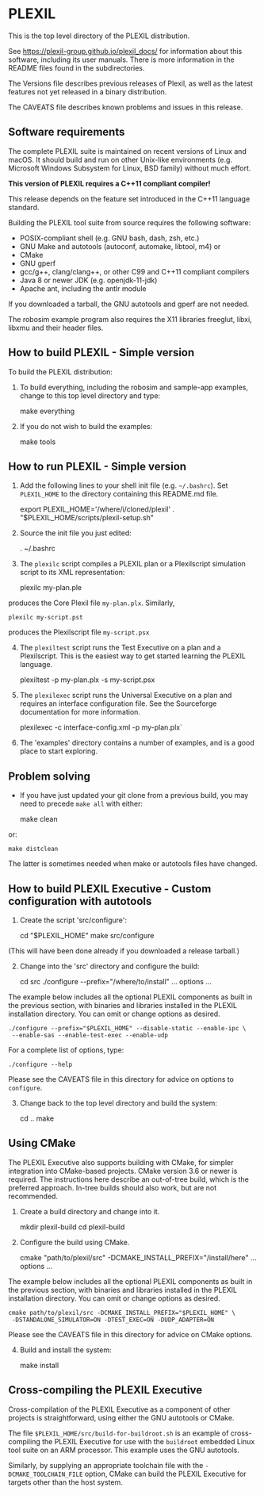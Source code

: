# PLEXIL

This is the top level directory of the PLEXIL distribution.

See https://plexil-group.github.io/plexil_docs/ for information about
this software, including its user manuals.  There is more information
in the README files found in the subdirectories.

The Versions file describes previous releases of Plexil, as well as
the latest features not yet released in a binary distribution.

The CAVEATS file describes known problems and issues in this release.

## Software requirements

The complete PLEXIL suite is maintained on recent versions of Linux
and macOS.  It should build and run on other Unix-like environments
(e.g. Microsoft Windows Subsystem for Linux, BSD family) without much
effort.

**This version of PLEXIL requires a C++11 compliant compiler!**

This release depends on the feature set introduced in the C++11
language standard.

Building the PLEXIL tool suite from source requires the following
software:

* POSIX-compliant shell (e.g. GNU bash, dash, zsh, etc.)
* GNU Make and autotools (autoconf, automake, libtool, m4) or
* CMake
* GNU gperf
* gcc/g++, clang/clang++, or other C99 and C++11 compliant compilers
* Java 8 or newer JDK (e.g. openjdk-11-jdk)
* Apache ant, including the antlr module

If you downloaded a tarball, the GNU autotools and gperf are not
needed.

The robosim example program also requires the X11 libraries freeglut,
libxi, libxmu and their header files.

## How to build PLEXIL - Simple version

To build the PLEXIL distribution:

1. To build everything, including the robosim and sample-app examples,
change to this top level directory and type:

    make everything

2. If you do not wish to build the examples:

    make tools

## How to run PLEXIL - Simple version

1. Add the following lines to your shell init file (e.g. `~/.bashrc`).
Set `PLEXIL_HOME` to the directory containing this README.md file.

   export PLEXIL_HOME='/where/i/cloned/plexil'
   . "$PLEXIL_HOME/scripts/plexil-setup.sh"

2. Source the init file you just edited:

    . ~/.bashrc

3. The `plexilc` script compiles a PLEXIL plan or a Plexilscript
simulation script to its XML representation:

    plexilc my-plan.ple

produces the Core Plexil file `my-plan.plx`.  Similarly,

    plexilc my-script.pst

produces the Plexilscript file `my-script.psx`

4. The `plexiltest` script runs the Test Executive on a plan and a
Plexilscript.  This is the easiest way to get started learning the
PLEXIL language.

    plexiltest -p my-plan.plx -s my-script.psx

5. The `plexilexec` script runs the Universal Executive on a plan and
requires an interface configuration file. See the Sourceforge
documentation for more information.

   plexilexec -c interface-config.xml -p my-plan.plx`

6. The 'examples' directory contains a number of examples, and is a
   good place to start exploring.

## Problem solving

* If you have just updated your git clone from a previous build, you may
need to precede `make all` with either:

    make clean

or:

    make distclean

The latter is sometimes needed when make or autotools files have
changed.

## How to build PLEXIL Executive - Custom configuration with autotools

1. Create the script 'src/configure':

    cd "$PLEXIL_HOME"
    make src/configure

(This will have been done already if you downloaded a release tarball.)

2. Change into the 'src' directory and configure the build:

    cd src
    ./configure --prefix="/where/to/install" ... options ...

The example below includes all the optional PLEXIL components as
built in the previous section, with binaries and libraries installed
in the PLEXIL installation directory.  You can omit or change
options as desired.

    ./configure --prefix="$PLEXIL_HOME" --disable-static --enable-ipc \
     --enable-sas --enable-test-exec --enable-udp

For a complete list of options, type:

    ./configure --help

Please see the CAVEATS file in this directory for advice on options
to `configure`.

3. Change back to the top level directory and build the system:

    cd ..
    make

Using CMake
-----------

The PLEXIL Executive also supports building with CMake, for simpler
integration into CMake-based projects.  CMake version 3.6 or newer is
required.  The instructions here describe an out-of-tree build, which
is the preferred approach.  In-tree builds should also work, but are
not recommended.

1. Create a build directory and change into it.

    mkdir plexil-build
    cd plexil-build

2. Configure the build using CMake.

    cmake "path/to/plexil/src" -DCMAKE_INSTALL_PREFIX="/install/here" ... options ...

The example below includes all the optional PLEXIL components as built
in the previous section, with binaries and libraries installed in the
PLEXIL installation directory.  You can omit or change options as
desired.

    cmake path/to/plexil/src -DCMAKE_INSTALL_PREFIX="$PLEXIL_HOME" \
     -DSTANDALONE_SIMULATOR=ON -DTEST_EXEC=ON -DUDP_ADAPTER=ON

Please see the CAVEATS file in this directory for advice on CMake options.

4. Build and install the system:

    make install

## Cross-compiling the PLEXIL Executive

Cross-compilation of the PLEXIL Executive as a component of other
projects is straightforward, using either the GNU autotools or CMake.

The file `$PLEXIL_HOME/src/build-for-buildroot.sh` is an example of
cross-compiling the PLEXIL Executive for use with the `buildroot`
embedded Linux tool suite on an ARM processor.  This example uses the
GNU autotools.

Similarly, by supplying an appropriate toolchain file with the
`-DCMAKE_TOOLCHAIN_FILE` option, CMake can build the PLEXIL Executive
for targets other than the host system.
